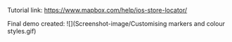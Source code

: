 Tutorial link: https://www.mapbox.com/help/ios-store-locator/

Final demo created:
![](Screenshot-image/Customising markers and colour styles.gif)
